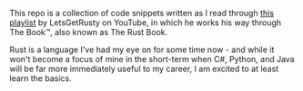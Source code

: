 This repo is a collection of code snippets written as I read through [this playlist](https://www.youtube.com/playlist?list=PLai5B987bZ9CoVR-QEIN9foz4QCJ0H2Y8) by LetsGetRusty on YouTube, in which he works his way through The Book™, also known as The Rust Book.

Rust is a language I've had my eye on for some time now - and while it won't become a focus of mine in the short-term when C#, Python, and Java will be far more immediately useful to my career, I am excited to at least learn the basics.